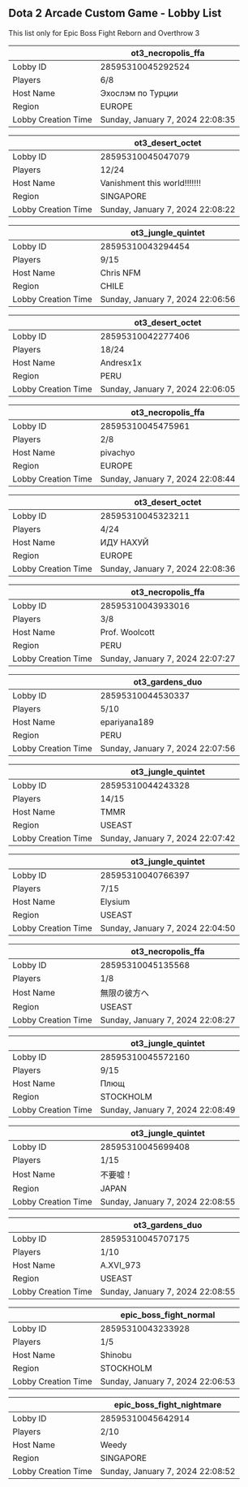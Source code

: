 ## Dota 2 Arcade Custom Game - Lobby List

This list only for Epic Boss Fight Reborn and Overthrow 3

|  | ot3_necropolis_ffa |
| ------ | ------ |
| Lobby ID | 28595310045292524 |
| Players | 6/8 |
| Host Name | Эхослэм по Турции |
| Region | EUROPE |
| Lobby Creation Time | Sunday, January 7, 2024 22:08:35 |


|  | ot3_desert_octet |
| ------ | ------ |
| Lobby ID | 28595310045047079 |
| Players | 12/24 |
| Host Name | Vanishment this world!!!!!!! |
| Region | SINGAPORE |
| Lobby Creation Time | Sunday, January 7, 2024 22:08:22 |


|  | ot3_jungle_quintet |
| ------ | ------ |
| Lobby ID | 28595310043294454 |
| Players | 9/15 |
| Host Name | Chris NFM |
| Region | CHILE |
| Lobby Creation Time | Sunday, January 7, 2024 22:06:56 |


|  | ot3_desert_octet |
| ------ | ------ |
| Lobby ID | 28595310042277406 |
| Players | 18/24 |
| Host Name | Andresx1x |
| Region | PERU |
| Lobby Creation Time | Sunday, January 7, 2024 22:06:05 |


|  | ot3_necropolis_ffa |
| ------ | ------ |
| Lobby ID | 28595310045475961 |
| Players | 2/8 |
| Host Name | pivachyo |
| Region | EUROPE |
| Lobby Creation Time | Sunday, January 7, 2024 22:08:44 |


|  | ot3_desert_octet |
| ------ | ------ |
| Lobby ID | 28595310045323211 |
| Players | 4/24 |
| Host Name | ИДУ НАХУЙ |
| Region | EUROPE |
| Lobby Creation Time | Sunday, January 7, 2024 22:08:36 |


|  | ot3_necropolis_ffa |
| ------ | ------ |
| Lobby ID | 28595310043933016 |
| Players | 3/8 |
| Host Name | Prof. Woolcott |
| Region | PERU |
| Lobby Creation Time | Sunday, January 7, 2024 22:07:27 |


|  | ot3_gardens_duo |
| ------ | ------ |
| Lobby ID | 28595310044530337 |
| Players | 5/10 |
| Host Name | epariyana189 |
| Region | PERU |
| Lobby Creation Time | Sunday, January 7, 2024 22:07:56 |


|  | ot3_jungle_quintet |
| ------ | ------ |
| Lobby ID | 28595310044243328 |
| Players | 14/15 |
| Host Name | TMMR |
| Region | USEAST |
| Lobby Creation Time | Sunday, January 7, 2024 22:07:42 |


|  | ot3_jungle_quintet |
| ------ | ------ |
| Lobby ID | 28595310040766397 |
| Players | 7/15 |
| Host Name | Elysium |
| Region | USEAST |
| Lobby Creation Time | Sunday, January 7, 2024 22:04:50 |


|  | ot3_necropolis_ffa |
| ------ | ------ |
| Lobby ID | 28595310045135568 |
| Players | 1/8 |
| Host Name | 無限の彼方へ |
| Region | USEAST |
| Lobby Creation Time | Sunday, January 7, 2024 22:08:27 |


|  | ot3_jungle_quintet |
| ------ | ------ |
| Lobby ID | 28595310045572160 |
| Players | 9/15 |
| Host Name | Плющ |
| Region | STOCKHOLM |
| Lobby Creation Time | Sunday, January 7, 2024 22:08:49 |


|  | ot3_jungle_quintet |
| ------ | ------ |
| Lobby ID | 28595310045699408 |
| Players | 1/15 |
| Host Name | 不要嘘！ |
| Region | JAPAN |
| Lobby Creation Time | Sunday, January 7, 2024 22:08:55 |


|  | ot3_gardens_duo |
| ------ | ------ |
| Lobby ID | 28595310045707175 |
| Players | 1/10 |
| Host Name | A.XVI_973 |
| Region | USEAST |
| Lobby Creation Time | Sunday, January 7, 2024 22:08:55 |


|  | epic_boss_fight_normal |
| ------ | ------ |
| Lobby ID | 28595310043233928 |
| Players | 1/5 |
| Host Name | Shinobu |
| Region | STOCKHOLM |
| Lobby Creation Time | Sunday, January 7, 2024 22:06:53 |


|  | epic_boss_fight_nightmare |
| ------ | ------ |
| Lobby ID | 28595310045642914 |
| Players | 2/10 |
| Host Name | Weedy |
| Region | SINGAPORE |
| Lobby Creation Time | Sunday, January 7, 2024 22:08:52 |


